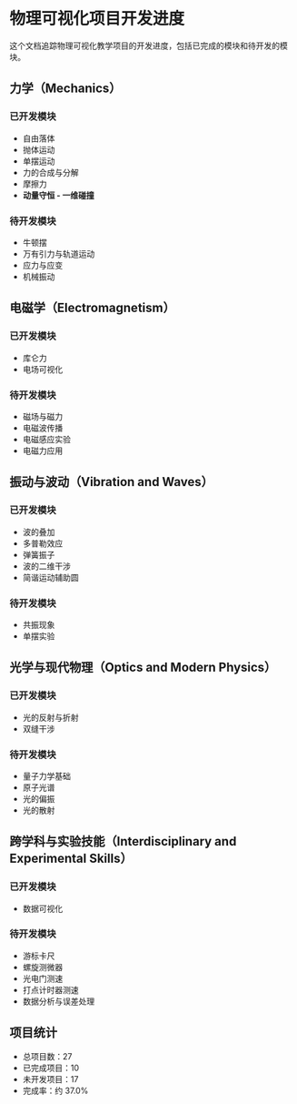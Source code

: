 # 物理可视化项目开发进度

这个文档追踪物理可视化教学项目的开发进度，包括已完成的模块和待开发的模块。

## 力学（Mechanics）

### 已开发模块
- 自由落体
- 抛体运动
- 单摆运动
- 力的合成与分解
- 摩擦力
- **动量守恒 - 一维碰撞**

### 待开发模块
- 牛顿摆
- 万有引力与轨道运动
- 应力与应变
- 机械振动

## 电磁学（Electromagnetism）

### 已开发模块
- 库仑力
- 电场可视化

### 待开发模块
- 磁场与磁力
- 电磁波传播
- 电磁感应实验
- 电磁力应用

## 振动与波动（Vibration and Waves）

### 已开发模块
- 波的叠加
- 多普勒效应
- 弹簧振子
- 波的二维干涉
- 简谐运动辅助圆

### 待开发模块
- 共振现象
- 单摆实验

## 光学与现代物理（Optics and Modern Physics）

### 已开发模块
- 光的反射与折射
- 双缝干涉

### 待开发模块
- 量子力学基础
- 原子光谱
- 光的偏振
- 光的散射

## 跨学科与实验技能（Interdisciplinary and Experimental Skills）

### 已开发模块
- 数据可视化

### 待开发模块
- 游标卡尺
- 螺旋测微器
- 光电门测速
- 打点计时器测速
- 数据分析与误差处理

## 项目统计

- 总项目数：27
- 已完成项目：10
- 未开发项目：17
- 完成率：约 37.0% 